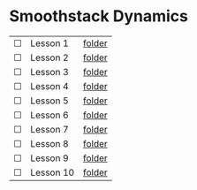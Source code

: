 # Smoothstack Dynamics

|  |     |  |
| ------- | -------- | -------------- |
| &#9744; | Lesson 1 | [folder](./L1) |
| &#9744; | Lesson 2 | [folder](./L2) |
| &#9744; | Lesson 3 | [folder](./L3) |
| &#9744; | Lesson 4 | [folder](./L4) |
| &#9744; | Lesson 5 | [folder](./L5) |
| &#9744; | Lesson 6 | [folder](./L6) |
| &#9744; | Lesson 7 | [folder](./L7) |
| &#9744; | Lesson 8 | [folder](./L8) |
| &#9744; | Lesson 9 | [folder](./L9) |
| &#9744; | Lesson 10 | [folder](./L10) |
